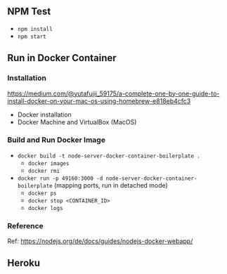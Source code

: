 ## NPM Test
* `npm install`
* `npm start`

## Run in Docker Container
### Installation
https://medium.com/@yutafujii_59175/a-complete-one-by-one-guide-to-install-docker-on-your-mac-os-using-homebrew-e818eb4cfc3
* Docker installation
* Docker Machine and VirtualBox (MacOS)

### Build and Run Docker Image
* `docker build -t node-server-docker-container-boilerplate .`
    * `docker images`
    * `docker rmi`
* `docker run -p 49160:3000 -d node-server-docker-container-boilerplate` (mapping ports, run in detached mode)
    * `docker ps`
    * `docker stop <CONTAINER_ID>`
    * `docker logs`

### Reference
Ref: https://nodejs.org/de/docs/guides/nodejs-docker-webapp/

## Heroku